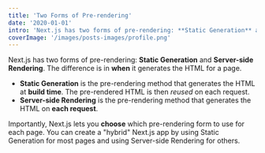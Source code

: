 ```yaml
---
title: 'Two Forms of Pre-rendering'
date: '2020-01-01'
intro: 'Next.js has two forms of pre-rendering: **Static Generation** and **Server-side Rendering**. The difference is in **when** it generates the HTML for a page.'
coverImage: '/images/posts-images/profile.png'
---
```


Next.js has two forms of pre-rendering: **Static Generation** and **Server-side Rendering**. The difference is in **when** it generates the HTML for a page.

- **Static Generation** is the pre-rendering method that generates the HTML at **build time**. The pre-rendered HTML is then _reused_ on each request.
- **Server-side Rendering** is the pre-rendering method that generates the HTML on **each request**.

Importantly, Next.js lets you **choose** which pre-rendering form to use for each page. You can create a "hybrid" Next.js app by using Static Generation for most pages and using Server-side Rendering for others.
